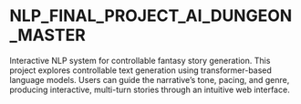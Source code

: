 # NLP_FINAL_PROJECT_AI_DUNGEON_MASTER
Interactive NLP system for controllable fantasy story generation. This project explores controllable text generation using transformer-based language models. Users can guide the narrative’s tone, pacing, and genre, producing interactive, multi-turn stories through an intuitive web interface.
